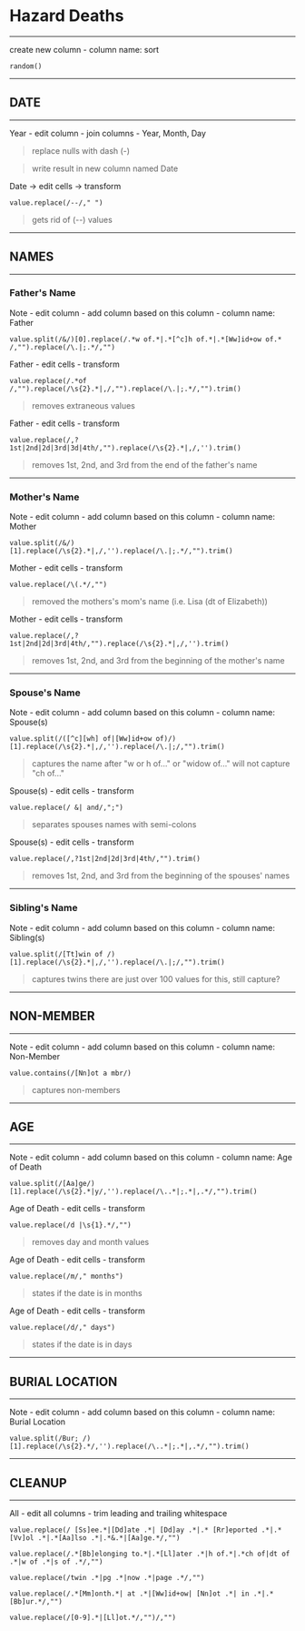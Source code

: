 # Hazard Deaths
------- 

create new column - column name: sort

```
random()
```

------
## DATE
------

Year - edit column - join columns - Year, Month, Day
> replace nulls with dash (-)

> write result in new column named Date

Date → edit cells → transform
```
value.replace(/--/," ")
```
> gets rid of (--) values

---- 
## NAMES
----
### Father's Name

Note - edit column - add column based on this column - column name: Father
```
value.split(/&/)[0].replace(/.*w of.*|.*[^c]h of.*|.*[Ww]id+ow of.* /,"").replace(/\.|;.*/,"")
```
Father - edit cells - transform
```
value.replace(/.*of /,"").replace(/\s{2}.*|,/,"").replace(/\.|;.*/,"").trim()
```
> removes extraneous values 

Father - edit cells - transform
```
value.replace(/,?1st|2nd|2d|3rd|3d|4th/,"").replace(/\s{2}.*|,/,'').trim()
```
> removes 1st, 2nd, and 3rd from the end of the father's name

----
### Mother's Name

Note - edit column - add column based on this column - column name: Mother
```
value.split(/&/)[1].replace(/\s{2}.*|,/,'').replace(/\.|;.*/,"").trim()
```
Mother - edit cells - transform
```
value.replace(/\(.*/,"")
```
> removed the mothers's mom's name (i.e. Lisa (dt of Elizabeth))

Mother - edit cells - transform
```
value.replace(/,?1st|2nd|2d|3rd|4th/,"").replace(/\s{2}.*|,/,'').trim()
```
> removes 1st, 2nd, and 3rd from the beginning of the mother's name

----
### Spouse's Name

Note - edit column - add column based on this column - column name: Spouse(s)
```
value.split(/([^c][wh] of|[Ww]id+ow of)/)[1].replace(/\s{2}.*|,/,'').replace(/\.|;/,"").trim()
```
> captures the name after "w or h of..." or "widow of..."
> will not capture "ch of..."

Spouse(s) - edit cells - transform
```
value.replace(/ &| and/,";")
```
> separates spouses names with semi-colons

Spouse(s) - edit cells - transform
```
value.replace(/,?1st|2nd|2d|3rd|4th/,"").trim()
```
> removes 1st, 2nd, and 3rd from the beginning of the spouses' names

----
### Sibling's Name

Note - edit column - add column based on this column - column name: Sibling(s)
```
value.split(/[Tt]win of /)[1].replace(/\s{2}.*|,/,'').replace(/\.|;/,"").trim()
```
> captures twins 
> there are just over 100 values for this, still capture?

-------
## NON-MEMBER
-------

Note - edit column - add column based on this column - column name: Non-Member
```
value.contains(/[Nn]ot a mbr/)
```
> captures non-members

-------
## AGE
-------
Note - edit column - add column based on this column - column name: Age of Death
```
value.split(/[Aa]ge/)[1].replace(/\s{2}.*|y/,'').replace(/\..*|;.*|,.*/,"").trim()
```
Age of Death - edit cells - transform
```
value.replace(/d |\s{1}.*/,"")
```
> removes day and month values

Age of Death - edit cells - transform
```
value.replace(/m/," months")
```
> states if the date is in months

Age of Death - edit cells - transform
```
value.replace(/d/," days")
```
> states if the date is in days

-------
## BURIAL LOCATION
-------

Note - edit column - add column based on this column - column name: Burial Location
```
value.split(/Bur; /)[1].replace(/\s{2}.*/,'').replace(/\..*|;.*|,.*/,"").trim()
```

------
## CLEANUP 
------

All - edit all columns - trim leading and trailing whitespace
```
value.replace(/ [Ss]ee.*|[Dd]ate .*| [Dd]ay .*|.* [Rr]eported .*|.*[Vv]ol .*|.*[Aa]lso .*|.*&.*|[Aa]ge.*/,"")

value.replace(/.*[Bb]elonging to.*|.*[Ll]ater .*|h of.*|.*ch of|dt of .*|w of .*|s of .*/,"")

value.replace(/twin .*|pg .*|now .*|page .*/,"")

value.replace(/.*[Mm]onth.*| at .*|[Ww]id+ow| [Nn]ot .*| in .*|.*[Bb]ur.*/,"")

value.replace(/[0-9].*|[Ll]ot.*/,"")/,"")
```




